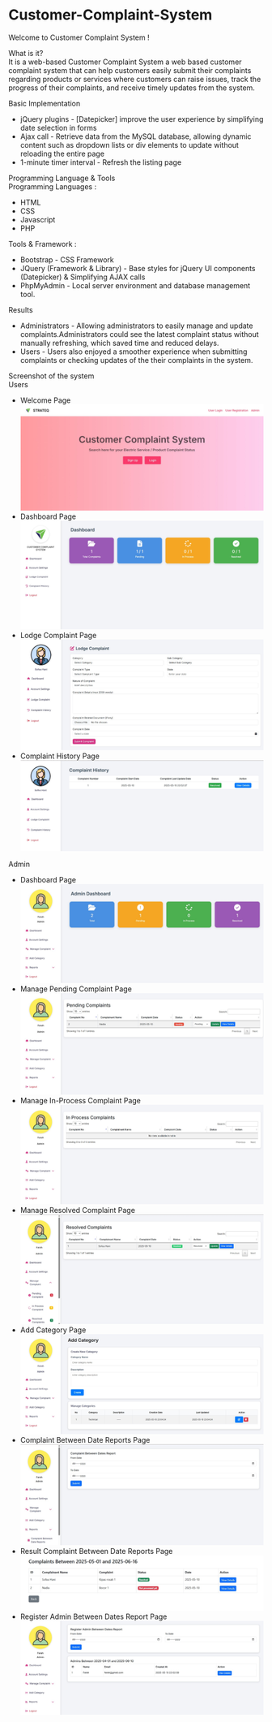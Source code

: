 # Customer-Complaint-System

Welcome to Customer Complaint System !

What is it?
<br>
It is a web-based Customer Complaint System a web based customer complaint system that can help customers easily submit their complaints regarding products or services where customers can raise issues, track the progress of their complaints, and receive timely updates from the system.

Basic Implementation
* jQuery plugins - [Datepicker] improve the user experience by simplifying date selection in forms
* Ajax call - Retrieve data from the MySQL database, allowing dynamic content such as dropdown lists or div elements to update without reloading the entire page 
* 1-minute timer interval - Refresh the listing page

Programming Language & Tools
<br>
Programming Languages : 
* HTML
* CSS
* Javascript
* PHP

Tools & Framework : 
* Bootstrap - CSS Framework
* JQuery (Framework & Library) - Base styles for jQuery UI components (Datepicker) & Simplifying AJAX calls
* PhpMyAdmin - Local server environment and database management tool.

Results
* Administrators - Allowing administrators to easily manage and update complaints.Administrators could see the latest complaint status without manually refreshing, which saved time and reduced delays.
* Users - Users also enjoyed a smoother experience when submitting complaints or checking updates of the their complaints in the system.

Screenshot of the system
<br>
Users
* Welcome Page
![image alt](https://github.com/SofeaHani/Customer-Complaint-System/blob/1cc27400e2daec147d7fbdd896c4ebd8e9742b26/Customercomplaintsystem.jpeg)
* Dashboard Page
![image alt](https://github.com/SofeaHani/Customer-Complaint-System/blob/d52bb54e7062bebeff06103f953eefa0235c6c55/Dashboard%20page.jpeg)
* Lodge Complaint Page
![image alt](https://github.com/SofeaHani/Customer-Complaint-System/blob/c862a8306a9c69e6fdcccef4b840d099ea848253/lodge%20complaint%20page.jpg)
* Complaint History Page
![image alt](https://github.com/SofeaHani/Customer-Complaint-System/blob/b1ac45331a10f5fabf9fc8b4ca280d4f8428e5a3/Complaint%20History%20page.jpg)

Admin
* Dashboard Page
![image alt](https://github.com/SofeaHani/Customer-Complaint-System/blob/5b041c8739330c5fcaff4652e10d560485cf00d4/Admin%20Dashboard%20Page.jpg)
* Manage Pending Complaint Page
![image alt](https://github.com/SofeaHani/Customer-Complaint-System/blob/8e2875617caa8c6ea43b3d6f6449c2da1c8ffeb4/Admin%20Manage%20Pending%20Complaints.jpg)
* Manage In-Process Complaint Page
![image alt](https://github.com/SofeaHani/Customer-Complaint-System/blob/f669e05125c33bea6722f47527b1c32409060b10/Admin%20Manage%20In%20Process%20Complaint.jpg)
* Manage Resolved Complaint Page
![image alt](https://github.com/SofeaHani/Customer-Complaint-System/blob/0399170ef1e0a1622678c2b0ecc1217e4fc174b3/Admin%20Manage%20Resolved%20Complaint%20Page.jpg)
* Add Category Page
![image alt](https://github.com/SofeaHani/Customer-Complaint-System/blob/e9e0007d7ab60b04437a7cff84ba1ced494902bb/Add%20Category.jpg)
* Complaint Between Date Reports Page
![image alt](https://github.com/SofeaHani/Customer-Complaint-System/blob/318e3006a1c38c5ca7be3561484e95767c233457/Complaint%20Between%20Date%20Reports.jpg)
* Result Complaint Between Date Reports Page
![image alt](https://github.com/SofeaHani/Customer-Complaint-System/blob/86111b180f666993c55c69878a9a9ff135a0df55/Result%20Complaint%20Date%20Reports.jpg)
* Register Admin Between Dates Report Page
![image alt](https://github.com/SofeaHani/Customer-Complaint-System/blob/f7731d8d9be0e7114c1faf8e97f43ef3ad32489b/Register%20Admin%20Between%20Dates%20Report.jpg)








